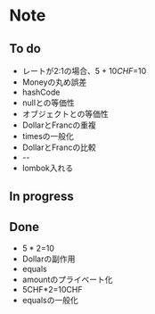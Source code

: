 Note
==

## To do
* レートが2:1の場合、$5+10CHF=$10
* Moneyの丸め誤差
* hashCode
* nullとの等価性
* オブジェクトとの等価性
* DollarとFrancの重複
* timesの一般化
* DollarとFrancの比較
* --
* lombok入れる

## In progress

## Done
* $5*2=$10
* Dollarの副作用
* equals
* amountのプライベート化
* 5CHF*2=10CHF
* equalsの一般化
